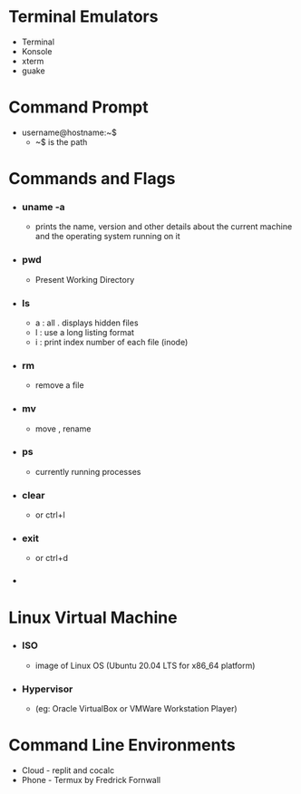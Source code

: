 # Terminal Emulators 
* Terminal
* Konsole
* xterm
* guake
# Command Prompt
* username@hostname:~$ 
  - ~$ is the path
# Commands and Flags
* ### uname -a 
  - prints the name, version and other details about the current machine and the operating system running on it
* ### pwd 
  - Present Working Directory 
* ### ls 
  - a : all . displays hidden files 
  - l : use a long listing format
  - i : print index number of each file (inode)
* ### rm 
  - remove a file 
* ### mv
  - move , rename 
* ### ps 
  - currently running processes
* ### clear
  - or ctrl+l
* ### exit 
  - or ctrl+d
* ### 
# Linux Virtual Machine 
* ### ISO 
  - image of Linux OS (Ubuntu 20.04 LTS for x86_64 platform)
* ### Hypervisor 
  - (eg: Oracle VirtualBox or VMWare Workstation Player)
# Command Line Environments
* Cloud - replit and cocalc
* Phone - Termux by Fredrick Fornwall

